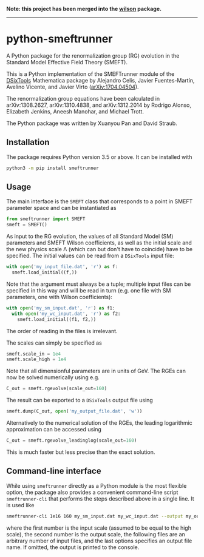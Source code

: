 **Note: this project has been merged into the [wilson](https://github.com/wilson-eft/wilson) package.**

----

# python-smeftrunner

A Python package for the renormalization group (RG) evolution in the Standard Model Effective Field Theory (SMEFT).

This is a Python implementation of the SMEFTrunner module of the [DSixTools](https://dsixtools.github.io/) Mathematica package by Alejandro Celis, Javier Fuentes-Martín, Avelino Vicente, and Javier Virto ([arXiv:1704.04504](https://arxiv.org/abs/1704.04504)).

The renormalization group equations have been calculated in arXiv:1308.2627, arXiv:1310.4838, and arXiv:1312.2014 by Rodrigo Alonso, Elizabeth Jenkins, Aneesh Manohar, and Michael Trott.

The Python package was written by Xuanyou Pan and David Straub.

## Installation

The package requires Python version 3.5 or above. It can be installed with

```bash
python3 -m pip install smeftrunner
```

## Usage

The main interface is the `SMEFT` class that corresponds to a point in SMEFT parameter space and can be instantiated as

```python
from smeftrunner import SMEFT
smeft = SMEFT()
```

As input to the RG evolution, the values of all Standard Model (SM) parameters and SMEFT Wilson coefficients, as well as the initial scale and the new physics scale Λ (which can but don't have to coincide) have to be specified. The initial values can be read from a `DSixTools` input file:

```python
with open('my_input_file.dat', 'r') as f:
  smeft.load_initial((f,))
```

Note that the argument must always be a tuple; multiple input files can be specified in this way and will be read in turn (e.g. one file with SM parameters, one with Wilson coefficients):

```python
with open('my_sm_input.dat', 'r') as f1:
  with open('my_wc_input.dat', 'r') as f2:
    smeft.load_initial((f1, f2,))
```
The order of reading in the files is irrelevant.


The scales can simply be specified as

```python
smeft.scale_in = 1e4
smeft.scale_high = 1e4
```

Note that all dimensionful parameters are in units of GeV. The RGEs can now be solved numerically using e.g.

```python
C_out = smeft.rgevolve(scale_out=160)
```

The result can be exported to a `DSixTools` output file using

```python
smeft.dump(C_out, open('my_output_file.dat', 'w'))
```

Alternatively to the numerical solution of the RGEs, the leading logarithmic approximation can be accessed using

```python
C_out = smeft.rgevolve_leadinglog(scale_out=160)
```

This is much faster but less precise than the exact solution.

## Command-line interface

While using `smeftrunner` directly as a Python module is the most flexible option, the package also provides a convenient command-line script `smeftrunner-cli` that performs the steps described above in a single line. It is used like

```bash
smeftrunner-cli 1e16 160 my_sm_input.dat my_wc_input.dat --output my_output_file.dat
```

where the first number is the input scale (assumed to be equal to the high scale), the second number is the output scale, the following files are an arbitrary number of input files, and the last options specifies an output file name. If omitted, the output is printed to the console.
